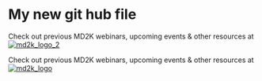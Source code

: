 My new git hub file
====================




















Check out previous MD2K webinars, upcoming events & other resources at [![md2k_logo_2](https://cloud.githubusercontent.com/assets/12416186/8013092/f7b2901a-0b8b-11e5-86bd-d684cd9f64da.png)](https://md2k.org/)

Check out previous MD2K webinars, upcoming events & other resources at [![md2k_logo](https://cloud.githubusercontent.com/assets/12416186/8013091/f7b242f4-0b8b-11e5-9dc6-8c7cd69ef9b5.png)](https://md2k.org/)







